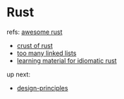 # Rust

refs: [awesome rust](https://github.com/rust-unofficial/awesome-rust)

* [crust of rust](https://www.youtube.com/playlist?list=PLqbS7AVVErFiWDOAVrPt7aYmnuuOLYvOa)
* [too many linked lists](https://rust-unofficial.github.io/too-many-lists/second-into-iter.html)
* [learning material for idiomatic rust](https://corrode.dev/blog/idiomatic-rust-resources/)

up next:

* [design-principles](https://rust-unofficial.github.io/patterns/additional_resources/design-principles.html)

